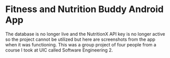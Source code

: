 <h1>Fitness and Nutrition Buddy Android App</h1>

The database is no longer live and the NutritionX API key is no longer active so the project cannot be utilized but here are screenshots from the app when it was functioning. This was a group project of four people from a course I took at UIC called Software Engineering 2.



